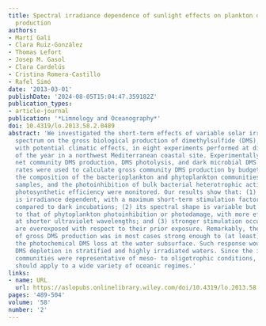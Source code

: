 ```yaml
---
title: Spectral irradiance dependence of sunlight effects on plankton dimethylsulfide
  production
authors:
- Martí Gali
- Clara Ruiz-González
- Thomas Lefort
- Josep M. Gasol
- Clara Cardelús
- Cristina Romera-Castillo
- Rafel Simó
date: '2013-03-01'
publishDate: '2024-08-05T15:04:47.359182Z'
publication_types:
- article-journal
publication: '*Limnology and Oceanography*'
doi: 10.4319/lo.2013.58.2.0489
abstract: 'We investigated the short‐term effects of variable solar irradiance and
  spectrum on the gross biological production of dimethylsulfide (DMS), a trace gas
  with potential climatic effects, in eight experiments performed at different times
  of the year in a northwest Mediterranean coastal site. Experimentally determined
  net community DMS production, DMS photolysis, and dark microbial DMS consumption
  rates were used to calculate gross community DMS production by budgeting. In addition,
  the composition of the bacterioplankton and phytoplankton communities in the initial
  samples, and the photoinhibition of bulk bacterial heterotrophic activity and phytoplankton
  photosynthetic efficiency were monitored. Our results show that: (1) gross DMS production
  is irradiance dependent, with a maximum short‐term stimulation factor of 2‐ to 6‐fold
  compared to dark incubations; (2) its spectral shape is variable but generally similar
  to that of phytoplankton photoinhibition or photodamage, with more effective stimulation
  at shorter ultraviolet wavelengths; and (3) stronger stimulation occurs when samples
  are overexposed with respect to their prior exposure. Remarkably, the photoresponse
  of gross DMS production was in most cases strong enough to (at least) compensate
  the photochemical DMS loss at the water subsurface. Such response would prevent
  DMS depletion in stratified and highly irradiated waters. Since the initial microbial
  communities were representative of meso‐ to oligotrophic conditions, our observations
  should apply to a wide variety of oceanic regimes.'
links:
- name: URL
  url: https://aslopubs.onlinelibrary.wiley.com/doi/10.4319/lo.2013.58.2.0489
pages: '489-504'
volume: '58'
number: '2'
---
```

